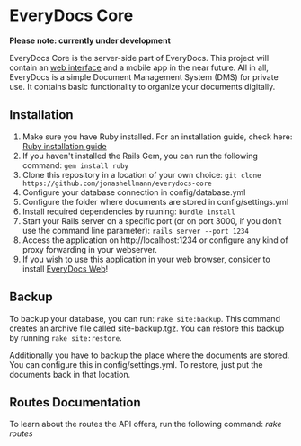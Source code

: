 # EveryDocs Core

**Please note: currently under development**

EveryDocs Core is the server-side part of EveryDocs. This project will contain an [web interface](https://github.com/jonashellmann/everydocs-web/) and a mobile app in the near future. All in all, EveryDocs is a simple Document Management System (DMS) for private use. It contains basic functionality to organize your documents digitally. 

## Installation

1. Make sure you have Ruby installed. For an installation guide, check here: [Ruby installation guide](https://guides.rubyonrails.org/getting_started.html#installing-rails)
2. If you haven't installed the Rails Gem, you can run the following command: ``gem install ruby``
3. Clone this repository in a location of your own choice: ``git clone https://github.com/jonashellmann/everydocs-core``
4. Configure your database connection in config/database.yml
5. Configure the folder where documents are stored in config/settings.yml
6. Install required dependencies by ruuning: ``bundle install``
7. Start your Rails server on a specific port (or on port 3000, if you don't use the command line parameter): ``rails server --port 1234``
8. Access the application on http://localhost:1234 or configure any kind of proxy forwarding in your webserver.
9. If you wish to use this application in your web browser, consider to install [EveryDocs Web](https://github.com/jonashellmann/everydocs-web/)!

## Backup

To backup your database, you can run: ``rake site:backup``. This command
creates an archive file called site-backup.tgz. You can restore this backup by
running ``rake site:restore``.

Additionally you have to backup the place where the documents are stored. You
can configure this in config/settings.yml. To restore, just put the documents back in that location.

## Routes Documentation

To learn about the routes the API offers, run the following command: _rake routes_
